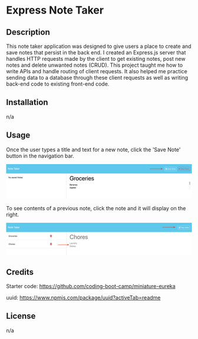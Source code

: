 # Express Note Taker

## Description
This note taker application was designed to give users a place to create and save notes that persist in the back end. I created an Express.js server that handles HTTP requests made by the client to get existing notes, post new notes and delete unwanted notes (CRUD). This project taught me how to write APIs and handle routing of client requests. It also helped me practice sending data to a database through these client requests as well as writing back-end code to existing front-end code.

## Installation
n/a

## Usage
Once the user types a title and text for a new note, click the 'Save Note' button in the navigation bar.

![Save a new note](./public/assets/images/save-a-note.png)

To see contents of a previous note, click the note and it will display on the right.

![Display an existing note](./public/assets/images/show-existing-note.png)

## Credits
Starter code: https://github.com/coding-boot-camp/miniature-eureka

uuid: https://www.npmjs.com/package/uuid?activeTab=readme

## License
n/a

